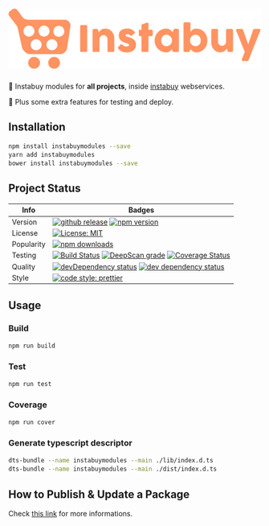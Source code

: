 # ![instabuyModules](media/instabuy-logo.png)

🔖 Instabuy modules for **all projects**, inside [instabuy](https://instabuy.com.br "Instabuy website") webservices.

🌟 Plus some extra features for testing and deploy.

## Installation 
```sh
npm install instabuymodules --save
yarn add instabuymodules
bower install instabuymodules --save
```

## Project Status

| Info       | Badges                                   |
| ---------- | ---------------------------------------- |
| Version    | [![github release](https://img.shields.io/github/release/swallville/instabuyModules.svg?style=flat-square)](https://github.com/swallville/instabuyModules/releases/latest) [![npm version](https://badge.fury.io/js/instabuymodules.svg)](https://badge.fury.io/js/instabuymodules) |
| License    | [![License: MIT](https://img.shields.io/github/license/mashape/apistatus.svg?sytle=flat-square)](https://github.com/swallville/instabuyModules/blob/master/license.md) |
| Popularity | [![npm downloads](https://img.shields.io/npm/dm/instabuyModules.svg)](https://npm-stat.com/charts.html?package=instabuyModules) |
| Testing    | [![Build Status](https://travis-ci.org/swallville/instabuyModules.svg?branch=master)](https://travis-ci.org/swallville/instabuyModules) [![DeepScan grade](https://deepscan.io/api/projects/2250/branches/12684/badge/grade.svg)](https://deepscan.io/dashboard#view=project&pid=2250&bid=12684) [![Coverage Status](https://coveralls.io/repos/github/swallville/instabuyModules/badge.svg?branch=master)](https://coveralls.io/github/swallville/instabuyModules?branch=master) |
| Quality    | [![devDependency status](https://david-dm.org/swallville/instabuyModules.svg)](https://david-dm.org/swallville/instabuyModules.svg?type=dev) [![dev dependency status](https://img.shields.io/david/dev/swallville/instabuyModules.svg?style=flat-square)](https://david-dm.org/swallville/instabuyModules#info=devDependencies) |
| Style      | [![code style: prettier](https://img.shields.io/badge/code_style-prettier-ff69b4.svg?style=flat-square)](https://github.com/prettier/prettier) |
## Usage
### Build 
```sh
npm run build
```
### Test 
```sh
npm run test
```
### Coverage 
```sh
npm run cover
```
### Generate typescript descriptor 
```sh
dts-bundle --name instabuymodules --main ./lib/index.d.ts
dts-bundle --name instabuymodules --main ./dist/index.d.ts
```
## How to Publish & Update a Package
Check [this link](https://docs.npmjs.com/getting-started/publishing-npm-packages#how-to-publish-a-package "Npm Documents") for more informations.
